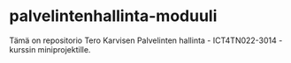 # palvelintenhallinta-moduuli
Tämä on repositorio Tero Karvisen Palvelinten hallinta - ICT4TN022-3014 -kurssin miniprojektille.
